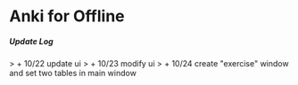 # Anki for Offline

<h5>Update Log</h5>
> + 10/22 update ui
> + 10/23 modify ui
> + 10/24 create "exercise" window and set two tables in main window
